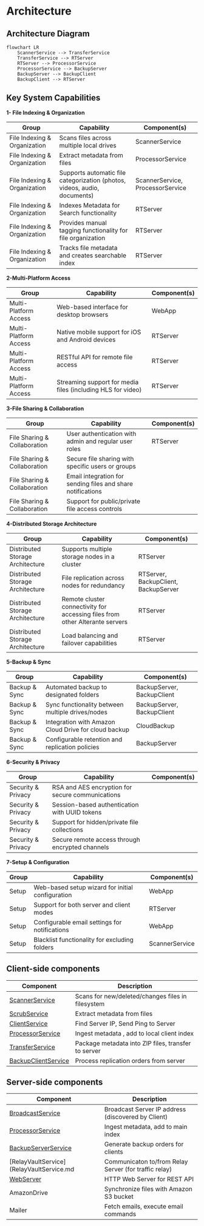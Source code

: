 # Architecture

## Architecture Diagram

```mermaid
flowchart LR
    ScannerService --> TransferService 
    TransferService --> RTServer
    RTServer --> ProcessorService
    ProcessorService --> BackupServer
    BackupServer --> BackupClient
    BackupClient --> RTServer
```

## Key System Capabilities

__1- File Indexing & Organization__

Group | Capability | Component(s)
------ | ------- | -----
File Indexing & Organization | Scans files across multiple local drives | ScannerService
File Indexing & Organization | Extract metadata from files | ProcessorService
File Indexing & Organization | Supports automatic file categorization (photos, videos, audio, documents) | ScannerService, ProcessorService
File Indexing & Organization | Indexes Metadata for Search functionality | RTServer
File Indexing & Organization | Provides manual tagging functionality for file organization | RTServer
File Indexing & Organization | Tracks file metadata and creates searchable index | RTServer

__2-Multi-Platform Access__

Group | Capability | Component(s)
------ | ------- | -----
Multi-Platform Access | Web-based interface for desktop browsers | WebApp
Multi-Platform Access | Native mobile support for iOS and Android devices | RTServer
Multi-Platform Access | RESTful API for remote file access | RTServer
Multi-Platform Access | Streaming support for media files (including HLS for video) | RTServer

__3-File Sharing & Collaboration__

Group | Capability | Component(s)
------ | ------- | -----
File Sharing & Collaboration | User authentication with admin and regular user roles | RTServer
File Sharing & Collaboration | Secure file sharing with specific users or groups
File Sharing & Collaboration | Email integration for sending files and share notifications
File Sharing & Collaboration | Support for public/private file access controls

__4-Distributed Storage Architecture__

Group | Capability | Component(s)
------ | ------- | -----
Distributed Storage Architecture | Supports multiple storage nodes in a cluster | RTServer
Distributed Storage Architecture | File replication across nodes for redundancy |  RTServer, BackupClient, BackupServer
Distributed Storage Architecture | Remote cluster connectivity for accessing files from other Alterante servers | RTServer
Distributed Storage Architecture | Load balancing and failover capabilities | RTServer

__5-Backup & Sync__

Group | Capability | Component(s)
------ | ------- | -----
Backup & Sync | Automated backup to designated folders | BackupServer, BackupClient
Backup & Sync | Sync functionality between multiple drives/nodes | BackupServer, BackupClient
Backup & Sync | Integration with Amazon Cloud Drive for cloud backup | CloudBackup
Backup & Sync | Configurable retention and replication policies | BackupServer

__6-Security & Privacy__

Group | Capability | Component(s)
------ | ------- | -----
Security & Privacy | RSA and AES encryption for secure communications
Security & Privacy | Session-based authentication with UUID tokens
Security & Privacy | Support for hidden/private file collections
Security & Privacy | Secure remote access through encrypted channels


__7-Setup & Configuration__

Group | Capability | Component(s)
------ | ------- | -----
Setup | Web-based setup wizard for initial configuration | WebApp
Setup | Support for both server and client modes | RTServer
Setup | Configurable email settings for notifications | WebApp
Setup | Blacklist functionality for excluding folders | ScannerService


## Client-side components

Component           | Description
--------------      | -------------
[ScannerService](ScannerService.md)           | Scans for new/deleted/changes files in filesystem
[ScrubService](ScrubService.md)               | Extract metadata from files
[ClientService](ClientService.md)             | Find Server IP, Send Ping to Server
[ProcessorService](ProcessorService.md)       | Ingest metadata , add to local client index
[TransferService](TransferService.md)         | Package metadata into ZIP files, transfer to server
[BackupClientService](BackupClientService.md) | Process replication orders from server

## Server-side components
Component           						  | Description
-----------------   						  | -------------
[BroadcastService](BroadcastService.md)        | Broadcast Server IP address (discovered by Client)
[ProcessorService](ProcessorService.md)       | Ingest metadata, add to main index
[BackupServerService](BackupServerService.md) | Generate backup orders for clients
[RelayVaultService](RelayVaultService.md      | Communicaton to/from Relay Server (for traffic relay)
[WebServer](WebServer.md)                     | HTTP Web Server for REST API
AmazonDrive                                   | Synchronize files with Amazon S3 bucket
Mailer                                        | Fetch emails, execute email commands


